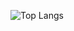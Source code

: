 


![Top Langs](https://github-readme-stats.vercel.app/api/top-langs/?username=elialm7&theme=tokyonight)
